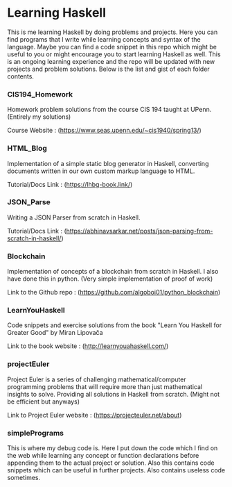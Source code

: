 # Learning Haskell

This is me learning Haskell by doing problems and projects. 
Here you can find programs that I write while learning concepts and syntax of the language.
Maybe you can find a code snippet in this repo which might be useful to you or might encourage you to start learning Haskell as well.
This is an ongoing learning experience and the repo will be updated with new projects and problem solutions.
Below is the list and gist of each folder contents.

### CIS194_Homework

Homework problem solutions from the course CIS 194 taught at UPenn. (Entirely my solutions)

Course Website : (https://www.seas.upenn.edu/~cis1940/spring13/)

### HTML_Blog

Implementation of a simple static blog generator in Haskell, converting documents written in our own custom markup language to HTML.

Tutorial/Docs Link : (https://lhbg-book.link/)

### JSON_Parse

Writing a JSON Parser from scratch in Haskell.

Tutorial/Docs Link : (https://abhinavsarkar.net/posts/json-parsing-from-scratch-in-haskell/)

### Blockchain

Implementation of concepts of a blockchain from scratch in Haskell.
I also have done this in python. (Very simple implementation of proof of work) 

Link to the Github repo : (https://github.com/algoboi01/python_blockchain)

### LearnYouHaskell

Code snippets and exercise solutions from the book "Learn You Haskell for Greater Good" by  Miran Lipovača 

Link to the book website : (http://learnyouahaskell.com/)

### projectEuler

Project Euler is a series of challenging mathematical/computer programming problems that will require more than just mathematical insights to solve. 
Providing all solutions in Haskell from scratch. (Might not be efficient but anyways)

Link to Project Euler website : (https://projecteuler.net/about)

### simplePrograms

This is where my debug code is. Here I put down the code which I find on the web while learning any concept or function declarations before appending them to the actual project or solution.
Also this contains code snippets which can be useful in further projects.
Also contains useless code sometimes.


